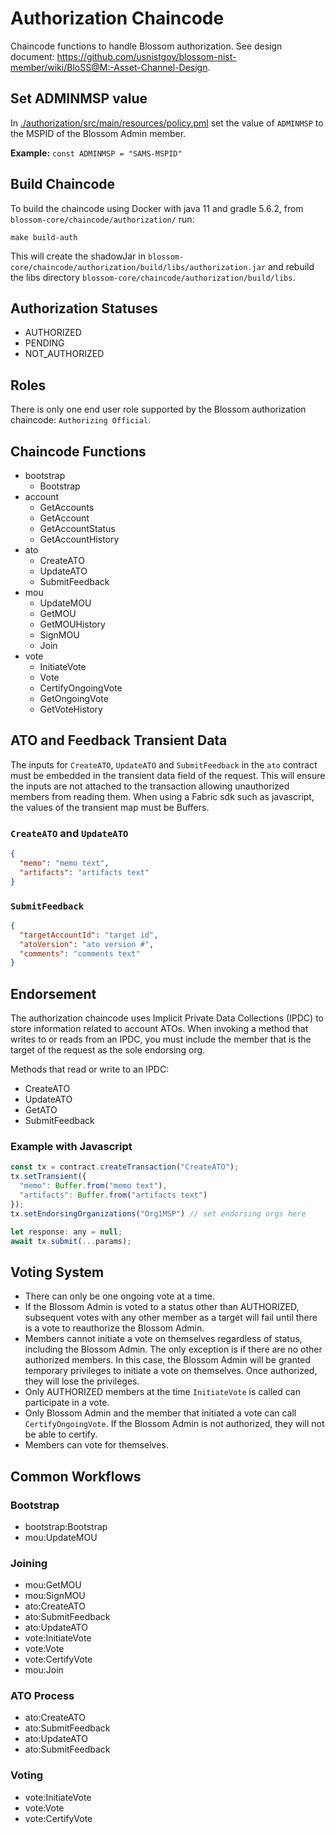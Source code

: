 # Authorization Chaincode

Chaincode functions to handle Blossom authorization. See design document: https://github.com/usnistgov/blossom-nist-member/wiki/BloSS@M:-Asset-Channel-Design.

## Set ADMINMSP value
In [./authorization/src/main/resources/policy.pml](./authorization/src/main/resources/policy.pml) set the value of `ADMINMSP` to the MSPID of the Blossom Admin member.

**Example:** `const ADMINMSP = "SAMS-MSPID"`

## Build Chaincode
To build the chaincode using Docker with java 11 and gradle 5.6.2, from `blossom-core/chaincode/authorization/` run:
```
make build-auth
```

This will create the shadowJar in `blossom-core/chaincode/authorization/build/libs/authorization.jar` and rebuild the libs
directory `blossom-core/chaincode/authorization/build/libs`.

## Authorization Statuses

- AUTHORIZED
- PENDING
- NOT_AUTHORIZED

## Roles
There is only one end user role supported by the Blossom authorization chaincode: `Authorizing Official`.

## Chaincode Functions

- bootstrap
  - Bootstrap
- account
  - GetAccounts
  - GetAccount
  - GetAccountStatus
  - GetAccountHistory
- ato
  - CreateATO
  - UpdateATO
  - SubmitFeedback
- mou
  - UpdateMOU
  - GetMOU
  - GetMOUHistory
  - SignMOU
  - Join
- vote
  - InitiateVote 
  - Vote
  - CertifyOngoingVote
  - GetOngoingVote
  - GetVoteHistory

## ATO and Feedback Transient Data

The inputs for `CreateATO`, `UpdateATO` and `SubmitFeedback` in the `ato` contract must be embedded in the transient data field of the request.
This will ensure the inputs are not attached to the transaction allowing unauthorized members from reading them. When 
using a Fabric sdk such as javascript, the values of the transient map must be Buffers.
 
### `CreateATO` and `UpdateATO`
```json
{
  "memo": "memo text", 
  "artifacts": "artifacts text"
}
```

### `SubmitFeedback`
```json
{
  "targetAccountId": "target id", 
  "atoVersion": "ato version #", 
  "comments": "comments text"
}
```

## Endorsement
The authorization chaincode uses Implicit Private Data Collections (IPDC) to store information related to account ATOs. 
When invoking a method that writes to or reads from an IPDC, you must include the member that is the target of the request
as the sole endorsing org.

Methods that read or write to an IPDC:

- CreateATO
- UpdateATO
- GetATO
- SubmitFeedback

### Example with Javascript
```js
const tx = contract.createTransaction("CreateATO");
tx.setTransient({
  "memo": Buffer.from("memo text"),
  "artifacts": Buffer.from("artifacts text")
});
tx.setEndorsingOrganizations("Org1MSP") // set endorsing orgs here

let response: any = null;
await tx.submit(...params);
```

## Voting System

- There can only be one ongoing vote at a time. 
- If the Blossom Admin is voted to a status other than AUTHORIZED, subsequent votes with any other member as a target will 
fail until there is a vote to reauthorize the Blossom Admin. 
- Members cannot initiate a vote on themselves regardless of status, including the Blossom Admin. The only exception is 
if there are no other authorized members. In this case, the Blossom Admin will be granted temporary privileges to initiate a vote on themselves. Once authorized, they will lose the privileges.
- Only AUTHORIZED members at the time `InitiateVote` is called can participate in a vote. 
- Only Blossom Admin and the member that initiated a vote can call `CertifyOngoingVote`. If the Blossom Admin is not authorized,
they will not be able to certify.
- Members can vote for themselves.

## Common Workflows
### Bootstrap

- bootstrap:Bootstrap
- mou:UpdateMOU

### Joining

- mou:GetMOU
- mou:SignMOU
- ato:CreateATO
- ato:SubmitFeedback
- ato:UpdateATO
- vote:InitiateVote
- vote:Vote
- vote:CertifyVote
- mou:Join

### ATO Process

- ato:CreateATO
- ato:SubmitFeedback
- ato:UpdateATO
- ato:SubmitFeedback

### Voting

- vote:InitiateVote
- vote:Vote
- vote:CertifyVote
